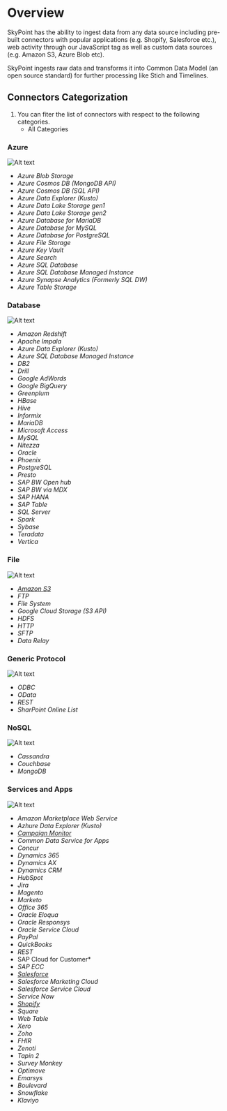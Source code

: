 # Overview

SkyPoint has the ability to ingest data from any data source including pre-built connectors with popular applications (e.g. Shopify, Salesforce etc.), web activity through our JavaScript tag as well as custom data sources (e.g. Amazon S3, Azure Blob etc). 

SkyPoint ingests raw data and transforms it into Common Data Model (an open source standard) for further processing like Stich and Timelines. 

## Connectors Categorization
1. You can fiter the list of connectors with respect to the following categories.
      - All Categories
### Azure

![Alt text](https://github.com/skypointcloud/platform/blob/master/docs/doc_snippets/Azure_Dataflows.PNG)

- *Azure Blob Storage*
- *Azure Cosmos DB (MongoDB API)*
- *Azure Cosmos DB (SQL API)*
- *Azure Data Explorer (Kusto)*
- *Azure Data Lake Storage gen1*
- *Azure Data Lake Storage gen2*
- *Azure Database for MariaDB*
- *Azure Database for MySQL*
- *Azure Database for PostgreSQL*
- *Azure File Storage*
- *Azure Key Vault*
- *Azure Search*
- *Azure SQL Database*
- *Azure SQL Database Managed Instance*
- *Azure Synapse Analytics (Formerly SQL DW)*
- *Azure Table Storage*
### Database

![Alt text](https://github.com/skypointcloud/platform/blob/master/docs/doc_snippets/databaselistconnector.PNG?raw=true)

- *Amazon Redshift*
- *Apache Impala*
- *Azure Data Explorer (Kusto)*
- *Azure SQL Database Managed Instance*
- *DB2*
- *Drill*
- *Google AdWords*
- *Google BigQuery*
- *Greenplum*
- *HBase*
- *Hive*
- *Informix*
- *MariaDB*
- *Microsoft Access*
- *MySQL*
- *Nitezza*
- *Oracle*
- *Phoenix*
- *PostgreSQL*
- *Presto*
- *SAP BW Open hub*
- *SAP BW via MDX*
- *SAP HANA*
- *SAP Table*
- *SQL Server*
- *Spark*
- *Sybase*
- *Teradata*
- *Vertica*
### File

![Alt text](https://github.com/skypointcloud/platform/blob/master/docs/doc_snippets/filelistconnector.PNG?raw=true)

- [*Amazon S3*](amazonsthree.md)
- *FTP*
- *File System*
- *Google Cloud Storage (S3 API)*
- *HDFS*
- *HTTP*
- *SFTP*
- *Data Relay*


### Generic Protocol

![Alt text](https://github.com/skypointcloud/platform/blob/master/docs/doc_snippets/genericlistconnector.PNG?raw=true)

- *ODBC*
- *OData*
- *REST*
- *SharPoint Online List*

### NoSQL

![Alt text](https://github.com/skypointcloud/platform/blob/master/docs/doc_snippets/nosqllistconnector.PNG?raw=true)

- *Cassandra*
- *Couchbase*
- *MongoDB*
### Services and Apps

![Alt text](https://github.com/skypointcloud/platform/blob/master/docs/doc_snippets/serviceslistconnector.PNG?raw=true)

- *Amazon Marketplace Web Service*
- *Azhure Data Explorer (Kusto)*
- [*Campaign Monitor*](campaignmonitor.md)
- *Common Data Service for Apps*
- *Concur*
- *Dynamics 365*
- *Dynamics AX*
- *Dynamics CRM*
- *HubSpot*
- *Jira*
- *Magento*
- *Marketo*
- *Office 365*
- *Oracle Eloqua*
- *Oracle Responsys*
- *Oracle Service Cloud*
- *PayPal*
- *QuickBooks*
- *REST*
- SAP Cloud for Customer*
- *SAP ECC*
- [*Salesforce*](salesforce.md)
- *Salesforce Marketing Cloud*
- *Salesforce Service Cloud*
- *Service Now*
- [*Shopify*](shopify.md)
- *Square*
- *Web Table*
- *Xero*
- *Zoho*
- *FHIR*
- *Zenoti*
- *Tapin 2*
- *Survey Monkey*
- *Optimove*
- *Emarsys*
- *Boulevard*
- *Snowflake*
- *Klaviyo*
